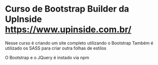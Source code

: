 # Curso de Bootstrap Builder da UpInside https://www.upinside.com.br/

Nesse curso é criando um site completo utilizando o Bootstrap
Também é utilizado os SASS para criar outra folhas de estilos

O Bootstrap e o JQuery é instado via npm
